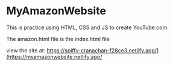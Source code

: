 # MyAmazonWebsite
This is practice using HTML, CSS and JS to create YouTube.com

The amazon.html file is the index.html file

view the site at: https://spiffy-cranachan-f28ce3.netlify.app/](https://myamazonwebsite.netlify.app/

